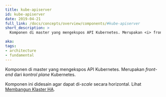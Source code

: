 ```yaml
---
title: kube-apiserver
id: kube-apiserver
date: 2019-04-21
full_link: /docs/concepts/overview/components/#kube-apiserver
short_description: >
  Komponen di master yang mengekspos API Kubernetes. Merupakan <i> front-end </i> dari <i> kontrol plane </i> Kubernetes.

aka:
tags:
- architecture
- fundamental
---
```

 Komponen di master yang mengekspos API Kubernetes. Merupakan <i> front-end </i> dari <i> kontrol plane </i> Kubernetes.

<!--more-->

Komponen ini didesain agar dapat di-<i>scale</i> secara horizontal. Lihat [Membangun Klaster HA](/docs/admin/high-availability/).

